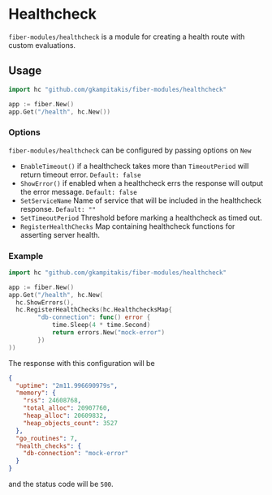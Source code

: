 # Healthcheck

`fiber-modules/healthcheck` is a module for creating a health route with custom 
evaluations.

## Usage

```go
import hc "github.com/gkampitakis/fiber-modules/healthcheck"

app := fiber.New()
app.Get("/health", hc.New())
```

### Options

`fiber-modules/healthcheck` can be configured by passing options on `New`

- `EnableTimeout()` if a healthcheck takes more than `TimeoutPeriod` 
will return timeout error. `Default: false`
- `ShowError()` if enabled when a healthcheck errs the response will output 
the error message. `Default: false`
- `SetServiceName` Name of service that will be included in the healthcheck 
response. `Default: ""`
- `SetTimeoutPeriod` Threshold before marking a healthcheck as timed out.
- `RegisterHealthChecks` Map containing healthcheck functions for asserting server
health.

### Example

```go
import hc "github.com/gkampitakis/fiber-modules/healthcheck"

app := fiber.New()
app.Get("/health", hc.New(
  hc.ShowErrors(),
  hc.RegisterHealthChecks(hc.HealthchecksMap{
		"db-connection": func() error {
			time.Sleep(4 * time.Second)
			return errors.New("mock-error")
		})
))
```

The response with this configuration will be
```json
{
  "uptime": "2m11.996690979s",
  "memory": {
    "rss": 24608768,
    "total_alloc": 20907760,
    "heap_alloc": 20609832,
    "heap_objects_count": 3527
  },
  "go_routines": 7,
  "health_checks": {
    "db-connection": "mock-error"
  }
}
```

and the status code will be `500`.